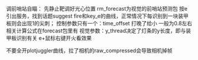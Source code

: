 调前哨站自瞄：
先静止靶调好光心位置
rm_forecast为视觉的前哨站预测包
按e引出服务，找到话题suggest fire和key_e的曲线，正常情况下每识别到一块装甲板则会出现1的尖刺；
控制参数只有一个：time_offset 打晚了给小 一般为0.8左右 相关计算公式在forecast包里有
视觉参数：y_thread决定了灯条的y长度，即与装甲板识别有关
e+鼠标右键开火看效果



不要全开plotjuggler曲线，拉了相机的raw_compressed会导致相机掉帧
